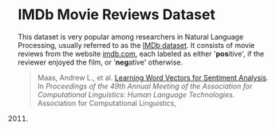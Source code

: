 # IMDb Movie Reviews Dataset

This dataset is very popular among researchers in Natural Language Processing, usually referred to as the [IMDb 
dataset](http://ai.stanford.edu/~amaas/data/sentiment/). It consists of movie reviews from the website [imdb.com](http://www.imdb.com/), each 
labeled as either '**pos**itive', if the reviewer enjoyed the film, or '**neg**ative' otherwise.

> Maas, Andrew L., et al. [Learning Word Vectors for Sentiment Analysis](http://ai.stanford.edu/~amaas/data/sentiment/). In _Proceedings of the 
49th Annual Meeting of the Association for Computational Linguistics: Human Language Technologies_. Association for Computational Linguistics, 
2011.